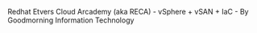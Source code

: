 Redhat Etvers Cloud Arcademy (aka RECA) - vSphere + vSAN + IaC - By Goodmorning Information Technology
